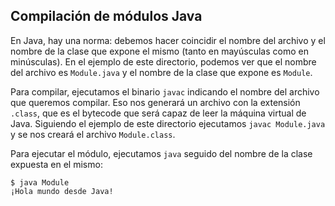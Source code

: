 ## Compilación de módulos Java

En Java, hay una norma: debemos hacer coincidir el nombre del archivo y el nombre de la clase que expone el mismo (tanto en mayúsculas como en minúsculas). En el ejemplo de este directorio, podemos ver que el nombre del archivo es `Module.java` y el nombre de la clase que expone es `Module`.

Para compilar, ejecutamos el binario `javac` indicando el nombre del archivo que queremos compilar. Eso nos generará un archivo con la extensión `.class`, que es el bytecode que será capaz de leer la máquina virtual de Java. Siguiendo el ejemplo de este directorio ejecutamos `javac Module.java` y se nos creará el archivo `Module.class`.

Para ejecutar el módulo, ejecutamos `java` seguido del nombre de la clase expuesta en el mismo:

```
$ java Module
¡Hola mundo desde Java!
```
